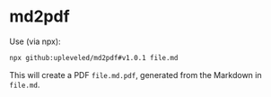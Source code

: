 # md2pdf

Use (via npx):

```sh
npx github:upleveled/md2pdf#v1.0.1 file.md
```

This will create a PDF `file.md.pdf`, generated from the Markdown in `file.md`.
